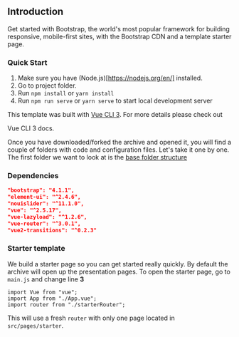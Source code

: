 ## Introduction

Get started with Bootstrap, the world's most popular framework for building responsive, mobile-first sites, with the Bootstrap CDN and a template starter page.

### Quick Start

1. Make sure you have (Node.js)[https://nodejs.org/en/] installed.
2. Go to project folder.
3. Run `npm install` or `yarn install`
4. Run `npm run serve` or `yarn serve` to start local development server

This template was built with [Vue CLI 3](https://github.com/vuejs/vue-cli). For more details please check out

Vue CLI 3 docs.

Once you have downloaded/forked the archive and opened it, you will find a couple of folders with code and configuration files.
Let's take it one by one. The first folder we want to look at is the [base folder structure]()

### Dependencies

```json
"bootstrap": "4.1.1",
"element-ui": "^2.4.6",
"nouislider": "^11.1.0",
"vue": "^2.5.17",
"vue-lazyload": "^1.2.6",
"vue-router": "^3.0.1",
"vue2-transitions": "^0.2.3"
```


### Starter template

We build a starter page so you can get started really quickly.
By default the archive will open up the presentation pages.
To open the starter page, go to `main.js` and change line **3**

```{3}js
import Vue from "vue";
import App from "./App.vue";
import router from "./starterRouter";

```

This will use a fresh `router` with only one page located in `src/pages/starter`.
